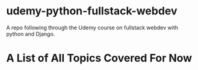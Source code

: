 # udemy-python-fullstack-webdev
A repo following through the Udemy course on fullstack webdev with python and Django.


# A List of All Topics Covered For Now

